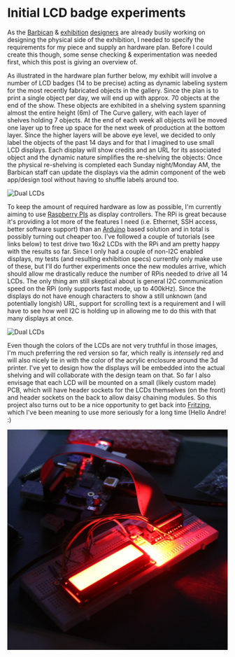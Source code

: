 # Initial LCD badge experiments

As the [Barbican](http://barbican.org.uk) & [exhibition](http://fiftynineproductions.co.uk) [designers](http://abrogers.com) are already busily working on designing the physical side of the exhibition, I needed to specify the requirements for my piece and supply an hardware plan. Before I could create this though, some sense checking & experimentation was needed first, which this post is giving an overview of.

As illustrated in the hardware plan further below, my exhibit will involve a number of LCD badges (14 to be precise) acting as dynamic labeling system for the most recently fabricated objects in the gallery. Since the plan is to print a single object per day, we will end up with approx. 70 objects at the end of the show. These objects are exhibited in a shelving system spanning almost the entire height (6m) of The Curve gallery, with each layer of shelves holding 7 objects. At the end of each week all objects will be moved one layer up to free up space for the next week of production at the bottom layer. Since the higher layers will be above eye level, we decided to only label the objects of the past 14 days and for that I imagined to use small LCD displays. Each display will show credits and an URL for its associated object and the dynamic nature simplifies the re-shelving the objects: Once the physical re-shelving is completed each Sunday night/Monday AM, the Barbican staff can update the displays via the admin component of the web app/design tool without having to shuffle labels around too.

![Dual LCDs](../project_images/20140225-dual-lcd.jpg)

To keep the amount of required hardware as low as possible, I'm currently aiming to use [Raspberry PIs](http://raspberrypi.org) as display controllers. The RPi is great because it's providing a lot more of the features I need (i.e. Ethernet, SSH access, better software support) than an [Arduino](http://arduino.cc) based solution and in total is possibly turning out cheaper too. I've followed a couple of tutorials (see links below) to test drive two 16x2 LCDs with the RPi and am pretty happy with the results so far. Since I only had a couple of non-I2C enabled displays, my tests (and resulting exhibition specs) currently only make use of these, but I'll do further experiments once the new modules arrive, which should allow me drastically reduce the number of RPis needed to drive all 14 LCDs. The only thing am still skeptical about is general I2C communication speed on the RPi (only supports fast mode, up to 400kHz). Since the displays do not have enough characters to show a still unknown (and potentially longish) URL, support for scrolling text is a requirement and I will have to see how well I2C is holding up in allowing me to do this with that many displays at once.

![Dual LCDs](../project_images/20140225-lcd-orange.jpg)

Even though the colors of the LCDs are not very truthful in those images, I'm much preferring the red version so far, which really is *intensely* red and will also nicely tie in with the color of the acrylic enclosure around the 3d printer. I've yet to design how the displays will be embedded into the actual shelving and will collaborate with the design team on that. So far I also envisage that each LCD will be mounted on a small (likely custom made) PCB, which will have header sockets for the LCDs themselves (on the front) and header sockets on the back to allow daisy chaining modules. So this project also turns out to be a nice opportunity to get back into [Fritzing](http://fritzing.org), which I've been meaning to use more seriously for a long time (Hello Andre! :)

![Dual LCDs](../project_images/20140225-rpi-lcd-glow.jpg)
